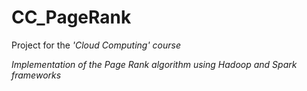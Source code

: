 # CC_PageRank
Project for the <i>'Cloud Computing'<i/> course

Implementation of the Page Rank algorithm using <i>Hadoop<i/> and <i>Spark<i/> frameworks
